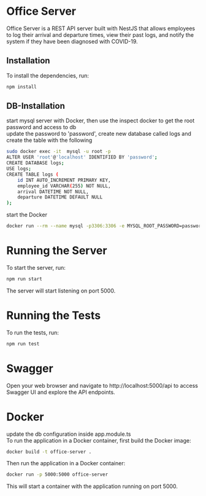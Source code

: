 # Office Server
Office Server is a REST API server built with NestJS that allows employees to log their arrival and departure times, view their past logs, and notify the system if they have been diagnosed with COVID-19.

## Installation
To install the dependencies, run:
```bash
npm install
```

## DB-Installation
start mysql server with Docker, then use the inspect docker to get the root password and access to db
<br />
update the password to 'password', create new database called logs and create the table with the following
```bash
sudo docker exec -it  mysql -u root -p
ALTER USER 'root'@'localhost' IDENTIFIED BY 'password';
CREATE DATABASE logs;
USE logs;
CREATE TABLE logs (
    id INT AUTO_INCREMENT PRIMARY KEY,
    employee_id VARCHAR(255) NOT NULL,
    arrival DATETIME NOT NULL,
    departure DATETIME DEFAULT NULL
);
```
start the Docker
```bash
docker run --rm --name mysql -p3306:3306 -e MYSQL_ROOT_PASSWORD=password -e MYSQL_DATABASE=logs -d mysql
```

# Running the Server
To start the server, run:
```bash
npm run start
```
The server will start listening on port 5000.

# Running the Tests
To run the tests, run:
```bash
npm run test
```

# Swagger
Open your web browser and navigate to http://localhost:5000/api to access Swagger UI and explore the API endpoints.

# Docker
update the db configuration inside app.module.ts <br />
To run the application in a Docker container, first build the Docker image:

```bash
docker build -t office-server .
```
Then run the application in a Docker container:

```bash
docker run -p 5000:5000 office-server
```
This will start a container with the application running on port 5000.
